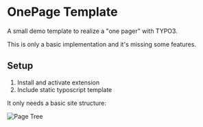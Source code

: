 # OnePage Template

A small demo template to realize a "one pager" with TYPO3.

This is only a basic implementation and it's missing some features.

## Setup


1. Install and activate extension
2. Include static typoscript template

It only needs a basic site structure:

![Page Tree](https://bitbucket.org/wowawebdesign/wwonepagetemplate/raw/6608dcad4ecb35eca15d087a33d6470928ed181c/Resources/Public/Images/pagetree.png "Page Tree")
